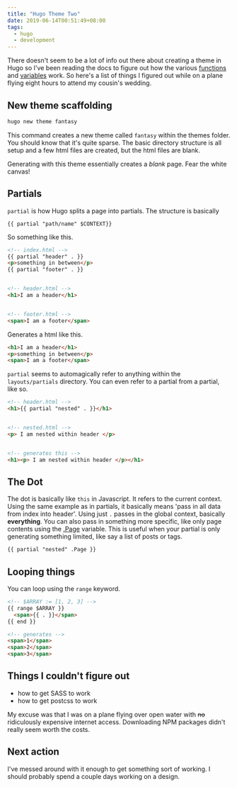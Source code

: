 ```yaml
---
title: "Hugo Theme Two"
date: 2019-06-14T00:51:49+08:00
tags:
  - hugo
  - development
---
```


There doesn't seem to be a lot of info out there about creating a theme in Hugo so I've been reading the docs to figure out how the various [functions] and [variables] work. So here's a list of things I figured out while on a plane flying eight hours to attend my cousin's wedding.


## New theme scaffolding

```bash
hugo new theme fantasy
```

This command creates a new theme called `fantasy` within the themes folder. You should know that it's quite sparse. The basic directory structure is all setup and a few html files are created, but the html files are blank.

Generating with this theme essentially creates a *blank* page. Fear the white canvas!

## Partials

`partial` is how Hugo splits a page into partials. The structure is basically

```
{{ partial "path/name" $CONTEXT}}
```

So something like this.

```html
<!-- index.html -->
{{ partial "header" . }}
<p>something in between</p>
{{ partial "footer" . }}


<!-- header.html -->
<h1>I am a header</h1>


<!-- footer.html -->
<span>I am a footer</span>
```

Generates a html like this.

```html
<h1>I am a header</h1>
<p>something in between</p>
<span>I am a footer</span>
```

`partial` seems to automagically refer to anything within the `layouts/partials` directory. You can even refer to a partial from a partial, like so.

```html
<!-- header.html -->
<h1>{{ partial "nested" . }}</h1>


<!-- nested.html -->
<p> I am nested within header </p>


<!-- generates this -->
<h1><p> I am nested within header </p></h1>
```

## The Dot
The dot is basically like `this` in Javascript. It refers to the current context. Using the same example as in partials, it basically means 'pass in all data from index into header'. Using just `.` passes in the global context, basically **everything**. You can also pass in something more specific, like only page contents using the [.Page] variable. This is useful when your partial is only generating something limited, like say a list of posts or tags.

```html
{{ partial "nested" .Page }}
```

## Looping things

You can loop using the `range` keyword.

```html
<!-- $ARRAY := [1, 2, 3] -->
{{ range $ARRAY }}
  <span>{{ . }}</span>
{{ end }}

<!-- generates -->
<span>1</span>
<span>2</span>
<span>3</span>
```

## Things I couldn't figure out

- how to get SASS to work
- how to get postcss to work

My excuse was that I was on a plane flying over open water with ~~no~~ ridiculously expensive internet access. Downloading NPM packages didn't really seem worth the costs.

## Next action
I've messed around with it enough to get something sort of working. I should probably spend a couple days working on a design.

[variables]: https://gohugo.io/variables/
[functions]: https://gohugo.io/functions/
[.Page]: https://gohugo.io/variables/page/#pages
